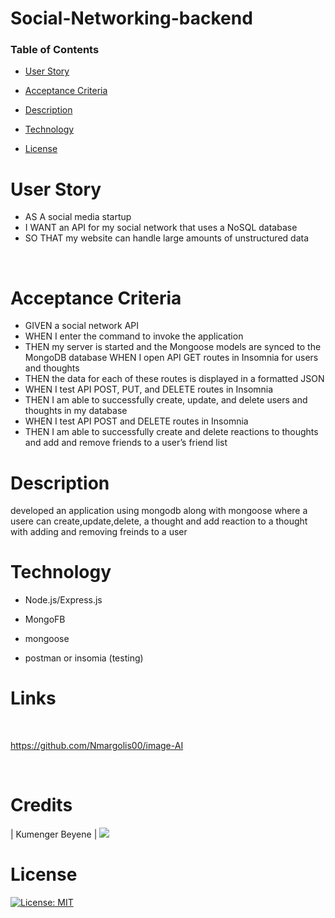 # Social-Networking-backend

### Table of Contents

- [User Story](#user-story)

- [Acceptance Criteria](#acceptance-criteria)

- [Description](#description)

- [Technology](#technology)







- [License](#license)

# User Story

- AS A social media startup
- I WANT an API for my social network that uses a NoSQL database
- SO THAT my website can handle large amounts of unstructured data

<p>&nbsp;</p>

# Acceptance Criteria

- GIVEN a social network API
- WHEN I enter the command to invoke the application
- THEN my server is started and the Mongoose models are synced to the MongoDB database
WHEN I open API GET routes in Insomnia for users and thoughts
- THEN the data for each of these routes is displayed in a formatted JSON
- WHEN I test API POST, PUT, and DELETE routes in Insomnia
- THEN I am able to successfully create, update, and delete users and thoughts in my database
- WHEN I test API POST and DELETE routes in Insomnia
- THEN I am able to successfully create and delete reactions to thoughts and add and remove friends to a user’s friend list




# Description

developed an application using mongodb along with mongoose where a usere can create,update,delete, a thought and add reaction to a thought with adding and removing freinds to a user

# Technology

- Node.js/Express.js 

- MongoFB
- mongoose
- postman or insomia (testing)








# Links

<p>&nbsp;</p>

https://github.com/Nmargolis00/image-AI

<p>&nbsp;</p>

# Credits



| Kumenger Beyene | [<img src="https://img.shields.io/badge/GitHub-100000?style=for-the-badge&logo=github&logoColor=white">](https://github.com/kumenger)





# License

[![License: MIT](https://img.shields.io/badge/License-MIT-yellow.svg)](https://opensource.org/licenses/MIT)
